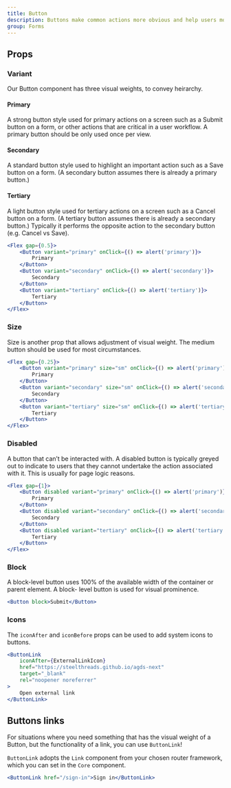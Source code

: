 ```yaml
---
title: Button
description: Buttons make common actions more obvious and help users more easily perform them. Buttons use labels and sometimes icons to communicate the action that will occur when the user touches them.
group: Forms
---
```


## Props

### Variant

Our Button component has three visual weights, to convey heirarchy.

#### Primary

A strong button style used for primary actions on a screen such as a Submit button on a form, or other actions that are critical in a user workflow. A primary button should be only used once per view.

#### Secondary

A standard button style used to highlight an important action such as a Save button on a form. (A secondary button assumes there is already a primary button.)

#### Tertiary

A light button style used for tertiary actions on a screen such as a Cancel button on a form. (A tertiary button assumes there is already a secondary button.) Typically it performs the opposite action to the secondary button (e.g. Cancel vs Save).

```jsx live
<Flex gap={0.5}>
	<Button variant="primary" onClick={() => alert('primary')}>
		Primary
	</Button>
	<Button variant="secondary" onClick={() => alert('secondary')}>
		Secondary
	</Button>
	<Button variant="tertiary" onClick={() => alert('tertiary')}>
		Tertiary
	</Button>
</Flex>
```

### Size

Size is another prop that allows adjustment of visual weight. The medium button should be used for most circumstances.

```jsx live
<Flex gap={0.25}>
	<Button variant="primary" size="sm" onClick={() => alert('primary')}>
		Primary
	</Button>
	<Button variant="secondary" size="sm" onClick={() => alert('secondary')}>
		Secondary
	</Button>
	<Button variant="tertiary" size="sm" onClick={() => alert('tertiary')}>
		Tertiary
	</Button>
</Flex>
```

### Disabled

A button that can’t be interacted with. A disabled button is typically greyed out to indicate to users that they cannot undertake the action associated with it. This is usually for page logic reasons.

```jsx live
<Flex gap={1}>
	<Button disabled variant="primary" onClick={() => alert('primary')}>
		Primary
	</Button>
	<Button disabled variant="secondary" onClick={() => alert('secondary')}>
		Secondary
	</Button>
	<Button disabled variant="tertiary" onClick={() => alert('tertiary')}>
		Tertiary
	</Button>
</Flex>
```

### Block

A block-level button uses 100% of the available width of the container or parent element. A block- level button is used for visual prominence.

```jsx live
<Button block>Submit</Button>
```

### Icons

The `iconAfter` and `iconBefore` props can be used to add system icons to buttons.

```jsx live
<ButtonLink
	iconAfter={ExternalLinkIcon}
	href="https://steelthreads.github.io/agds-next"
	target="_blank"
	rel="noopener noreferrer"
>
	Open external link
</ButtonLink>
```

## Buttons links

For situations where you need something that has the visual weight of a Button, but the functionality of a link, you can use `ButtonLink`!

`ButtonLink` adopts the `Link` component from your chosen router framework, which you can set in the `Core` component.

```jsx live
<ButtonLink href="/sign-in">Sign in</ButtonLink>
```
